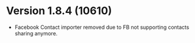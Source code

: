 # Version 1.8.4 (10610)
- Facebook Contact importer removed due to FB not supporting contacts sharing anymore.